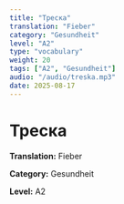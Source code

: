 ```yaml
---
title: "Треска"
translation: "Fieber"
category: "Gesundheit"
level: "A2"
type: "vocabulary"
weight: 20
tags: ["A2", "Gesundheit"]
audio: "/audio/treska.mp3"
date: 2025-08-17
---
```


# Треска

**Translation:** Fieber

**Category:** Gesundheit

**Level:** A2

